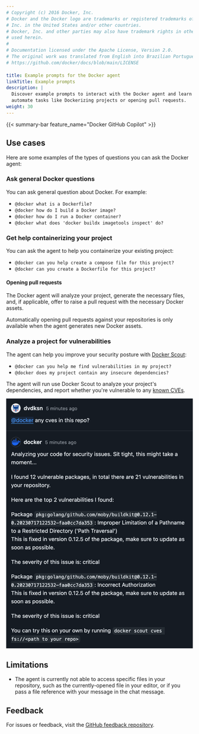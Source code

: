 ```yaml
---
# Copyright (c) 2016 Docker, Inc.
# Docker and the Docker logo are trademarks or registered trademarks of Docker,
# Inc. in the United States and/or other countries.
# Docker, Inc. and other parties may also have trademark rights in other terms
# used herein.
#
# Documentation licensed under the Apache License, Version 2.0.
# The original work was translated from English into Brazilian Portuguese.
# https://github.com/docker/docs/blob/main/LICENSE

title: Example prompts for the Docker agent
linkTitle: Example prompts
description: |
  Discover example prompts to interact with the Docker agent and learn how to
  automate tasks like Dockerizing projects or opening pull requests.
weight: 30
---
```

{{< summary-bar feature_name="Docker GitHub Copilot" >}}

## Use cases

Here are some examples of the types of questions you can ask the Docker agent:

### Ask general Docker questions

You can ask general question about Docker. For example:

- `@docker what is a Dockerfile?`
- `@docker how do I build a Docker image?`
- `@docker how do I run a Docker container?`
- `@docker what does 'docker buildx imagetools inspect' do?`

### Get help containerizing your project

You can ask the agent to help you containerize your existing project:

- `@docker can you help create a compose file for this project?`
- `@docker can you create a Dockerfile for this project?`

#### Opening pull requests

The Docker agent will analyze your project, generate the necessary files, and,
if applicable, offer to raise a pull request with the necessary Docker assets.

Automatically opening pull requests against your repositories is only available
when the agent generates new Docker assets.

### Analyze a project for vulnerabilities

The agent can help you improve your security posture with [Docker
Scout](/manuals/scout/_index.md):

- `@docker can you help me find vulnerabilities in my project?`
- `@docker does my project contain any insecure dependencies?`

The agent will run use Docker Scout to analyze your project's dependencies, and
report whether you're vulnerable to any [known CVEs](/manuals/scout/deep-dive/advisory-db-sources.md).

![Copilot vulnerabilities report](images/copilot-vuln-report.png?w=500px&border=1)

## Limitations

- The agent is currently not able to access specific files in your repository,
  such as the currently-opened file in your editor, or if you pass a file
  reference with your message in the chat message.

## Feedback

For issues or feedback, visit the [GitHub feedback repository](https://github.com/docker/copilot-issues).
